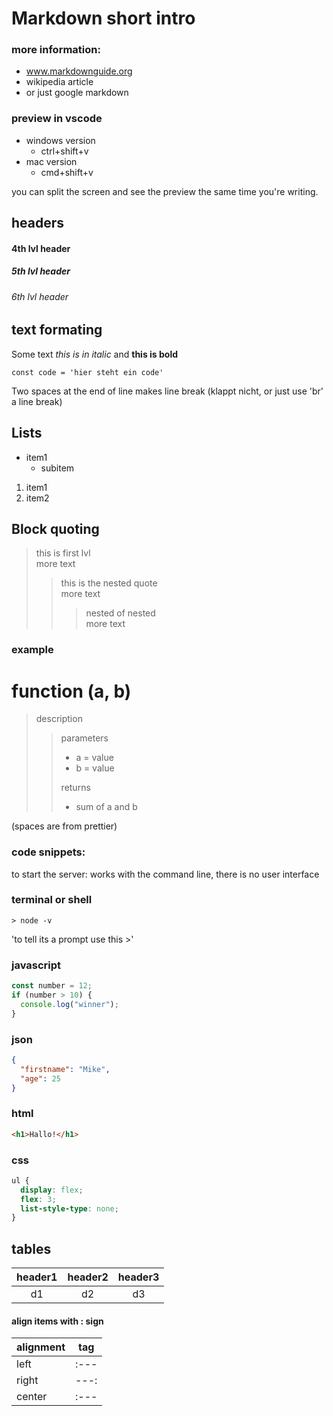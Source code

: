 # Markdown short intro

### more information:

- www.markdownguide.org
- wikipedia article
- or just google markdown

### preview in vscode

- windows version
  - ctrl+shift+v
- mac version
  - cmd+shift+v

you can split the screen and see the preview the same time you're writing.

## headers

#### 4th lvl header

##### 5th lvl header

###### 6th lvl header

## text formating

Some text _this is in italic_ and **this is bold**

`const code = 'hier steht ein code'`<br>

Two spaces at the end of line makes line break (klappt nicht, or just use 'br' a line break)

## Lists

- item1
  - subitem

1. item1
2. item2

<div style="page-break-after:always;"></div>

## Block quoting

> this is first lvl  
> more text
>
> > this is the nested quote  
> > more text
> >
> > > nested of nested  
> > > more text

### example

# **function (a, b)**

> description
>
> > parameters
> >
> > - a = value
> > - b = value
> >
> > returns
> >
> > - sum of a and b

(spaces are from prettier)

### code snippets:

to start the server:
works with the command line, there is no user interface

### terminal or shell

```shell
> node -v
```

'to tell its a prompt use this >'

### javascript

```js
const number = 12;
if (number > 10) {
  console.log("winner");
}
```

### json

```json
{
  "firstname": "Mike",
  "age": 25
}
```

<div style="page-break-after:always;"></div>

### html

```html
<h1>Hallo!</h1>
```

### css

```css
ul {
  display: flex;
  flex: 3;
  list-style-type: none;
}
```

## tables

| header1 | header2 | header3 |
| :-----: | :-----: | :-----: |
|   d1    |   d2    |   d3    |

#### align items with : sign

| alignment | tag  |
| --------- | :--: |
| left      | :--- |
| right     | ---: |
| center    | :--- |
